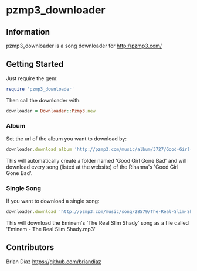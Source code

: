 # pzmp3_downloader

## Information

pzmp3_downloader is a song downloader for http://pzmp3.com/

## Getting Started
Just require the gem:

```ruby
require 'pzmp3_downloader'
```

Then call the downloader with:
```ruby
downloader = Downloader::Pzmp3.new
```

### Album

Set the url of the album you want to download by:
```ruby
downloader.download_album 'http://pzmp3.com/music/album/3727/Good-Girl-Gone-Bad.html'
```
This will automatically create a folder named 'Good Girl Gone Bad' and will download every song (listed at the website) of the Rihanna's 'Good Girl Gone Bad'.

### Single Song
If you want to download a single song:
```ruby
downloader.download 'http://pzmp3.com/music/song/28579/The-Real-Slim-Shady.html'
```
This will download the Eminem's 'The Real Slim Shady' song as a file called 'Eminem - The Real Slim Shady.mp3'

## Contributors

Brian Díaz https://github.com/briandiaz
